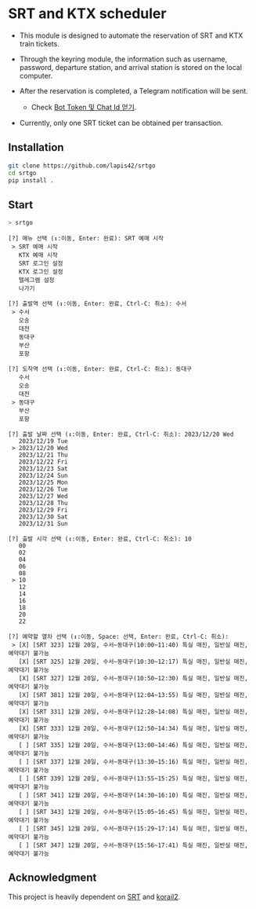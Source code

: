 # SRT and KTX scheduler

- This module is designed to automate the reservation of SRT and KTX train tickets.
- Through the keyring module, the information such as username, password, departure station, and arrival station is stored on the local computer.
- After the reservation is completed, a Telegram notification will be sent.

  - Check [Bot Token 및 Chat Id 얻기](https://gabrielkim.tistory.com/entry/Telegram-Bot-Token-%EB%B0%8F-Chat-Id-%EC%96%BB%EA%B8%B0).

- Currently, only one SRT ticket can be obtained per transaction.

## Installation

```bash
git clone https://github.com/lapis42/srtgo
cd srtgo
pip install .
```

## Start

```bash
> srtgo
```

```
[?] 메뉴 선택 (↕:이동, Enter: 완료): SRT 예매 시작
 > SRT 예매 시작
   KTX 예매 시작
   SRT 로그인 설정
   KTX 로그인 설정
   텔레그램 설정
   나가기

[?] 출발역 선택 (↕:이동, Enter: 완료, Ctrl-C: 취소): 수서
 > 수서
   오송
   대전
   동대구
   부산
   포항

[?] 도착역 선택 (↕:이동, Enter: 완료, Ctrl-C: 취소): 동대구
   수서
   오송
   대전
 > 동대구
   부산
   포항

[?] 출발 날짜 선택 (↕:이동, Enter: 완료, Ctrl-C: 취소): 2023/12/20 Wed
   2023/12/19 Tue
 > 2023/12/20 Wed
   2023/12/21 Thu
   2023/12/22 Fri
   2023/12/23 Sat
   2023/12/24 Sun
   2023/12/25 Mon
   2023/12/26 Tue
   2023/12/27 Wed
   2023/12/28 Thu
   2023/12/29 Fri
   2023/12/30 Sat
   2023/12/31 Sun

[?] 출발 시각 선택 (↕:이동, Enter: 완료, Ctrl-C: 취소): 10
   00
   02
   04
   06
   08
 > 10
   12
   14
   16
   18
   20
   22

[?] 예약할 열차 선택 (↕:이동, Space: 선택, Enter: 완료, Ctrl-C: 취소):
 > [X] [SRT 323] 12월 20일, 수서~동대구(10:00~11:40) 특실 매진, 일반실 매진, 예약대기 불가능
   [X] [SRT 325] 12월 20일, 수서~동대구(10:30~12:17) 특실 매진, 일반실 매진, 예약대기 불가능
   [X] [SRT 327] 12월 20일, 수서~동대구(10:50~12:30) 특실 매진, 일반실 매진, 예약대기 불가능
   [X] [SRT 381] 12월 20일, 수서~동대구(12:04~13:55) 특실 매진, 일반실 매진, 예약대기 불가능
   [X] [SRT 331] 12월 20일, 수서~동대구(12:28~14:08) 특실 매진, 일반실 매진, 예약대기 불가능
   [X] [SRT 333] 12월 20일, 수서~동대구(12:50~14:34) 특실 매진, 일반실 매진, 예약대기 불가능
   [ ] [SRT 335] 12월 20일, 수서~동대구(13:00~14:46) 특실 매진, 일반실 매진, 예약대기 불가능
   [ ] [SRT 337] 12월 20일, 수서~동대구(13:30~15:16) 특실 매진, 일반실 매진, 예약대기 불가능
   [ ] [SRT 339] 12월 20일, 수서~동대구(13:55~15:25) 특실 매진, 일반실 매진, 예약대기 불가능
   [ ] [SRT 341] 12월 20일, 수서~동대구(14:30~16:10) 특실 매진, 일반실 매진, 예약대기 불가능
   [ ] [SRT 343] 12월 20일, 수서~동대구(15:05~16:45) 특실 매진, 일반실 매진, 예약대기 불가능
   [ ] [SRT 345] 12월 20일, 수서~동대구(15:29~17:14) 특실 매진, 일반실 매진, 예약대기 불가능
   [ ] [SRT 347] 12월 20일, 수서~동대구(15:56~17:41) 특실 매진, 일반실 매진, 예약대기 불가능
```

## Acknowledgment

This project is heavily dependent on [SRT](https://github.com/ryanking13/SRT) and [korail2](https://github.com/carpedm20/korail2).
